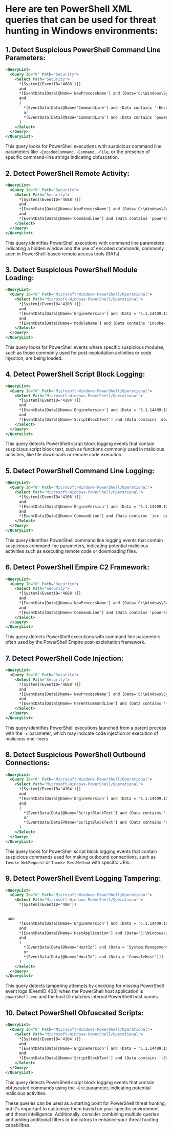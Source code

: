 # Here are ten PowerShell XML queries that can be used for threat hunting in Windows environments:

## 1. Detect Suspicious PowerShell Command Line Parameters:
```xml
<QueryList>
  <Query Id="0" Path="Security">
    <Select Path="Security">
      *[System[(EventID='4688')]]
      and
      *[EventData[Data[@Name='NewProcessName'] and (Data='C:\Windows\System32\WindowsPowerShell\v1.0\powershell.exe')]]
      and
      (
        *[EventData[Data[@Name='CommandLine'] and (Data contains '-EncodedCommand' or Data contains '-Command' or Data contains '-File')]]
        or
        *[EventData[Data[@Name='CommandLine'] and (Data contains 'powershell.exe -nop -w hidden -c')]]
      )
    </Select>
  </Query>
</QueryList>
```

This query looks for PowerShell executions with suspicious command line parameters like `-EncodedCommand`, `-Command`, `-File`, or the presence of specific command-line strings indicating obfuscation.

## 2. Detect PowerShell Remote Activity:
```xml
<QueryList>
  <Query Id="0" Path="Security">
    <Select Path="Security">
      *[System[(EventID='4688')]]
      and
      *[EventData[Data[@Name='NewProcessName'] and (Data='C:\Windows\System32\WindowsPowerShell\v1.0\powershell.exe')]]
      and
      *[EventData[Data[@Name='CommandLine'] and (Data contains 'powershell.exe -noexit -noninteractive -executionpolicy bypass -windowstyle hidden -encodedcommand')]]
    </Select>
  </Query>
</QueryList>
```
This query identifies PowerShell executions with command line parameters indicating a hidden window and the use of encoded commands, commonly seen in PowerShell-based remote access tools (RATs).

## 3. Detect Suspicious PowerShell Module Loading:
```xml
<QueryList>
  <Query Id="0" Path="Microsoft-Windows-PowerShell/Operational">
    <Select Path="Microsoft-Windows-PowerShell/Operational">
      *[System[(EventID='4103')]]
      and
      *[EventData[Data[@Name='EngineVersion'] and (Data = '5.1.14409.1005' or Data = '5.1.18362.145')]]
      and
      *[EventData[Data[@Name='ModuleName'] and (Data contains 'invoke-' or Data contains 'mimikatz' or Data contains 'nishang')]]
    </Select>
  </Query>
</QueryList>
```
This query looks for PowerShell events where specific suspicious modules, such as those commonly used for post-exploitation activities or code injection, are being loaded.

## 4. Detect PowerShell Script Block Logging:
```xml
<QueryList>
  <Query Id="0" Path="Microsoft-Windows-PowerShell/Operational">
    <Select Path="Microsoft-Windows-PowerShell/Operational">
      *[System[(EventID='4104')]]
      and
      *[EventData[Data[@Name='EngineVersion'] and (Data = '5.1.14409.1005' or Data = '5.1.18362.145')]]
      and
      *[EventData[Data[@Name='ScriptBlockText'] and (Data contains 'downloadfile' or Data contains 'invoke-expression' or Data contains 'net.webclient')]]
    </Select>
  </Query>
</QueryList>
```
This query detects PowerShell script block logging events that contain suspicious script block text, such as functions commonly used in malicious activities, like file downloads or remote code execution.

## 5. Detect PowerShell Command Line Logging:
```xml
<QueryList>
  <Query Id="0" Path="Microsoft-Windows-PowerShell/Operational">
    <Select Path="Microsoft-Windows-PowerShell/Operational">
      *[System[(EventID='4106')]]
      and
      *[EventData[Data[@Name='EngineVersion'] and (Data = '5.1.14409.1005' or Data = '5.1.18362.145')]]
      and
      *[EventData[Data[@Name='CommandLine'] and (Data contains 'iex' or Data contains 'downloadstring' or Data contains 'invoke-webrequest')]]
    </Select>
  </Query>
</QueryList>
```
This query identifies PowerShell command line logging events that contain suspicious command line parameters, indicating potential malicious activities such as executing remote code or downloading files.

## 6. Detect PowerShell Empire C2 Framework:
```xml
<QueryList>
  <Query Id="0" Path="Security">
    <Select Path="Security">
      *[System[(EventID='4688')]]
      and
      *[EventData[Data[@Name='NewProcessName'] and (Data='C:\Windows\System32\WindowsPowerShell\v1.0\powershell.exe')]]
      and
      *[EventData[Data[@Name='CommandLine'] and (Data contains 'powershell.exe -sta -windowstyle hidden -noprofile -encodedcommand')]]
    </Select>
  </Query>
</QueryList>
```
This query detects PowerShell executions with command line parameters often used by the PowerShell Empire post-exploitation framework.

## 7. Detect PowerShell Code Injection:
```xml
<QueryList>
  <Query Id="0" Path="Security">
    <Select Path="Security">
      *[System[(EventID='4688')]]
      and
      *[EventData[Data[@Name='NewProcessName'] and (Data='C:\Windows\System32\WindowsPowerShell\v1.0\powershell.exe')]]
      and
      *[EventData[Data[@Name='ParentCommandLine'] and (Data contains '-c ')]]      
    </Select>
  </Query>
</QueryList>
```
This query identifies PowerShell executions launched from a parent process with the `-c` parameter, which may indicate code injection or execution of malicious one-liners.

## 8. Detect Suspicious PowerShell Outbound Connections:
```xml
<QueryList>
  <Query Id="0" Path="Microsoft-Windows-PowerShell/Operational">
    <Select Path="Microsoft-Windows-PowerShell/Operational">
      *[System[(EventID='4104')]]
      and
      *[EventData[Data[@Name='EngineVersion'] and (Data = '5.1.14409.1005' or Data = '5.1.18362.145')]]
      and
      (
        *[EventData[Data[@Name='ScriptBlockText'] and (Data contains 'invoke-webrequest -uri' or Data contains 'invoke-restmethod -uri')]]
        or
        *[EventData[Data[@Name='ScriptBlockText'] and (Data contains 'net.webclient') and (Data contains '-uri')]]
      )
    </Select>
  </Query>
</QueryList>
```
This query looks for PowerShell script block logging events that contain suspicious commands used for making outbound connections, such as `Invoke-WebRequest` or `Invoke-RestMethod` with specific URIs.

## 9. Detect PowerShell Event Logging Tampering:
```xml
<QueryList>
  <Query Id="0" Path="Microsoft-Windows-PowerShell/Operational">
    <Select Path="Microsoft-Windows-PowerShell/Operational">
      *[System[(EventID='400'))
     

 and
      *[EventData[Data[@Name='EngineVersion'] and (Data = '5.1.14409.1005' or Data = '5.1.18362.145')]]
      and
      *[EventData[Data[@Name='HostApplication'] and (Data='C:\Windows\System32\WindowsPowerShell\v1.0\powershell.exe')]]
      and
      (
        *[EventData[Data[@Name='HostId'] and (Data = 'System.Management.Automation.Internal.Host.InternalHost')]]
        or
        *[EventData[Data[@Name='HostId'] and (Data = 'ConsoleHost')]]
      )
    </Select>
  </Query>
</QueryList>
```
This query detects tampering attempts by checking for missing PowerShell event logs (EventID 400) when the PowerShell host application is `powershell.exe` and the host ID matches internal PowerShell host names.

## 10. Detect PowerShell Obfuscated Scripts:
```xml
<QueryList>
  <Query Id="0" Path="Microsoft-Windows-PowerShell/Operational">
    <Select Path="Microsoft-Windows-PowerShell/Operational">
      *[System[(EventID='4104')]]
      and
      *[EventData[Data[@Name='EngineVersion'] and (Data = '5.1.14409.1005' or Data = '5.1.18362.145')]]
      and
      *[EventData[Data[@Name='ScriptBlockText'] and (Data contains '-Enc ')]]
    </Select>
  </Query>
</QueryList>
```
This query detects PowerShell script block logging events that contain obfuscated commands using the `-Enc` parameter, indicating potential malicious activities.

These queries can be used as a starting point for PowerShell threat hunting, but it's important to customize them based on your specific environment and threat intelligence. Additionally, consider combining multiple queries and adding additional filters or indicators to enhance your threat hunting capabilities.
